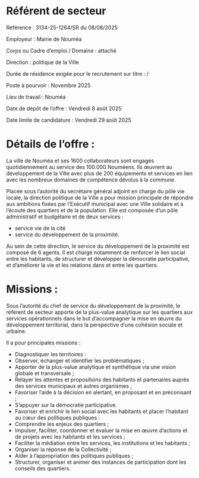 
# Référent de secteur

Référence : 3134-25-1264/SR du 08/08/2025

Employeur : Mairie de Nouméa

Corps ou Cadre d’emploi / Domaine : attaché

Direction : politique de la Ville

Durée de résidence exigée pour le recrutement sur titre : /

Poste à pourvoir : Novembre 2025

Lieu de travail : Nouméa

Date de dépôt de l’offre : Vendredi 8 août 2025

Date limite de candidature : Vendredi 29 août 2025

# Détails de l’offre :

La ville de Nouméa et ses 1600 collaborateurs sont engagés quotidiennement au service des 100.000 Nouméens. Ils œuvrent au développement de la Ville avec plus de 200 équipements et services en lien avec les nombreux domaines de compétence dévolus à la commune.

Placée sous l’autorité du secrétaire général adjoint en charge du pôle vie locale, la direction politique de la Ville a pour mission principale de répondre aux ambitions fixées par l’Exécutif municipal avec une Ville solidaire et à l’écoute des quartiers et de la population. Elle est composée d’un pôle administratif et budgétaire et de deux services :

- service vie de la cité
- service du développement de la proximité.

Au sein de cette direction, le service du développement de la proximité est composé de 6 agents. Il est chargé notamment de renforcer le lien social entre les habitants, de structurer et développer la démocratie participative, et d’améliorer la vie et les relations dans et entre les quartiers.

# Missions :

Sous l’autorité du chef de service du développement de la proximité, le référent de secteur apporte de la plus-value analytique sur les quartiers aux services opérationnels dans le but d’accompagner la mise en œuvre du développement territorial, dans la perspective d’une cohésion sociale et urbaine.

Il a pour principales missions :

- Diagnostiquer les territoires :
- Observer, échanger et identifier les problématiques ;
- Apporter de la plus-value analytique et synthétique via une vision globale et transversale ;
- Relayer les attentes et propositions des habitants et partenaires auprès des services municipaux et autres organismes ;
- Favoriser l’aide à la décision en alertant, en proposant et en préconisant ;
- S’appuyer sur la démocratie participative.
- Favoriser et enrichir le lien social avec les habitants et placer l’habitant au cœur des politiques publiques :
- Comprendre les enjeux des quartiers ;
- Impulser, faciliter, coordonner et évaluer la mise en œuvre d’actions et de projets avec les habitants et les services ;
- Faciliter la médiation entre les services, les institutions et les habitants ;
- Organiser la réponse de la Collectivité ;
- Aider à l’appropriation des politiques publiques ;
- Structurer, organiser et animer des instances de participation dont les conseils des quartiers.


